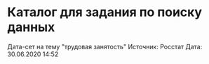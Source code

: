 <h1> Каталог для задания по поиску данных </h1>
Дата-сет на тему "трудовая занятость" 
Источник: Росстат 
Дата: 30.06.2020 14:52
